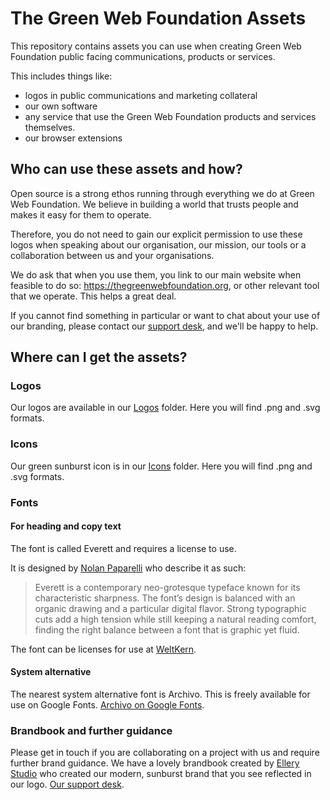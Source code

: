 # The Green Web Foundation Assets

This repository contains assets you can use when creating Green Web Foundation public facing communications, products or services. 

This includes things like:

- logos in public communications and marketing collateral
- our own software
- any service that use the Green Web Foundation products and services themselves.
- our browser extensions

## Who can use these assets and how?

Open source is a strong ethos running through everything we do at Green Web Foundation. We believe in building a world that trusts people and makes it easy for them to operate.

Therefore, you do not need to gain our explicit permission to use these logos when speaking about our organisation, our mission, our tools or a collaboration between us and your organisations.

We do ask that when you use them, you link to our main website when feasible to do so: https://thegreenwebfoundation.org, or other relevant tool that we operate. This helps a great deal.

If you cannot find something in particular or want to chat about your use of our branding, please contact our <a href="https://theegreenwebfoundation.org/support-form">support desk</a>, and we'll be happy to help.

## Where can I get the assets?

### Logos

Our logos are available in our [Logos](/Logos) folder. Here you will find .png and .svg formats.

### Icons

Our green sunburst icon is in our [Icons](/Icons) folder. Here you will find .png and .svg formats.


### Fonts

#### For heading and copy text

The font is called Everett and requires a license to use.

It is designed by [Nolan Paparelli](https://www.nolan-paparelli.ch/) who describe it as such:

> Everett is a contemporary neo-grotesque typeface known for its characteristic sharpness. The font’s design is balanced with an organic drawing and a particular digital flavor. Strong typographic cuts add a high tension while still keeping a natural reading comfort, finding the right balance between a font that is graphic yet fluid.

The font can be licenses for use at [WeltKern](https://www.weltkern.com/shop/typefaces).

#### System alternative

The nearest system alternative font is Archivo. This is freely available for use on Google Fonts. [Archivo on Google Fonts](https://fonts.google.com/specimen/Archivo).

### Brandbook and further guidance

Please get in touch if you are collaborating on a project with us and require further brand guidance. We have a lovely brandbook created by [Ellery Studio](https://www.ellerystudio.com/) who created our modern, sunburst brand that you see reflected in our logo. <a href="https://theegreenwebfoundation.org/support-form">Our support desk</a>.